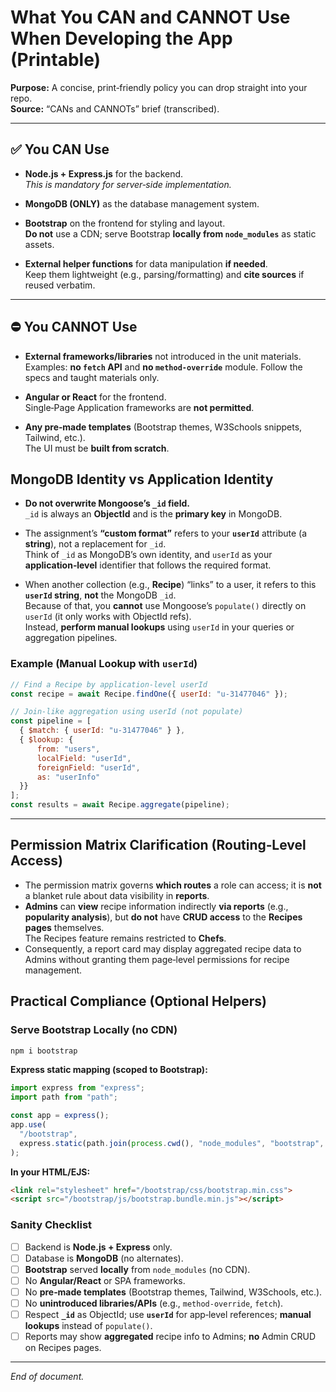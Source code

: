 # What You **CAN** and **CANNOT** Use When Developing the App (Printable)

**Purpose:** A concise, print‑friendly policy you can drop straight into your repo.  
**Source:** “CANs and CANNOTs” brief (transcribed).

---

## ✅ You **CAN** Use

- **Node.js + Express.js** for the backend.  
  *This is mandatory for server‑side implementation.*

- **MongoDB (ONLY)** as the database management system.

- **Bootstrap** on the frontend for styling and layout.  
  **Do not** use a CDN; serve Bootstrap **locally from `node_modules`** as static assets.

- **External helper functions** for data manipulation **if needed**.  
  Keep them lightweight (e.g., parsing/formatting) and **cite sources** if reused verbatim.

---

## ⛔ You **CANNOT** Use

- **External frameworks/libraries** not introduced in the unit materials.  
  Examples: **no `fetch` API** and **no `method-override`** module. Follow the specs and taught materials only.

- **Angular or React** for the frontend.  
  Single‑Page Application frameworks are **not permitted**.

- **Any pre‑made templates** (Bootstrap themes, W3Schools snippets, Tailwind, etc.).  
  The UI must be **built from scratch**.

<div style="page-break-after: always;"></div>

## MongoDB Identity vs Application Identity

- **Do not overwrite Mongoose’s `_id` field.**  
  `_id` is always an **ObjectId** and is the **primary key** in MongoDB.

- The assignment’s **“custom format”** refers to your **`userId`** attribute (a **string**), not a replacement for `_id`.  
  Think of `_id` as MongoDB’s own identity, and `userId` as your **application‑level** identifier that follows the required format.

- When another collection (e.g., **Recipe**) “links” to a user, it refers to this **`userId` string**, **not** the MongoDB `_id`.  
  Because of that, you **cannot** use Mongoose’s `populate()` directly on `userId` (it only works with ObjectId refs).  
  Instead, **perform manual lookups** using `userId` in your queries or aggregation pipelines.

### Example (Manual Lookup with `userId`)
```js
// Find a Recipe by application-level userId
const recipe = await Recipe.findOne({ userId: "u-31477046" });

// Join-like aggregation using userId (not populate)
const pipeline = [
  { $match: { userId: "u-31477046" } },
  { $lookup: {
      from: "users",
      localField: "userId",
      foreignField: "userId",
      as: "userInfo"
  }}
];
const results = await Recipe.aggregate(pipeline);
```

---

## Permission Matrix Clarification (Routing‑Level Access)

- The permission matrix governs **which routes** a role can access; it is **not** a blanket rule about data visibility in **reports**.
- **Admins** can **view** recipe information indirectly **via reports** (e.g., **popularity analysis**), but **do not** have **CRUD access** to the **Recipes pages** themselves.  
  The Recipes feature remains restricted to **Chefs**.
- Consequently, a report card may display aggregated recipe data to Admins without granting them page‑level permissions for recipe management.

<div style="page-break-after: always;"></div>

## Practical Compliance (Optional Helpers)

### Serve Bootstrap Locally (no CDN)
```bash
npm i bootstrap
```

**Express static mapping (scoped to Bootstrap):**
```js
import express from "express";
import path from "path";

const app = express();
app.use(
  "/bootstrap",
  express.static(path.join(process.cwd(), "node_modules", "bootstrap", "dist"))
);
```

**In your HTML/EJS:**
```html
<link rel="stylesheet" href="/bootstrap/css/bootstrap.min.css">
<script src="/bootstrap/js/bootstrap.bundle.min.js"></script>
```

### Sanity Checklist
- [ ] Backend is **Node.js + Express** only.  
- [ ] Database is **MongoDB** (no alternates).  
- [ ] **Bootstrap** served **locally** from `node_modules` (no CDN).  
- [ ] No **Angular/React** or SPA frameworks.  
- [ ] No **pre‑made templates** (Bootstrap themes, Tailwind, W3Schools, etc.).  
- [ ] No **unintroduced libraries/APIs** (e.g., `method-override`, `fetch`).  
- [ ] Respect **`_id`** as ObjectId; use **`userId`** for app‑level references; **manual lookups** instead of `populate()`.  
- [ ] Reports may show **aggregated** recipe info to Admins; **no** Admin CRUD on Recipes pages.

---

*End of document.*
